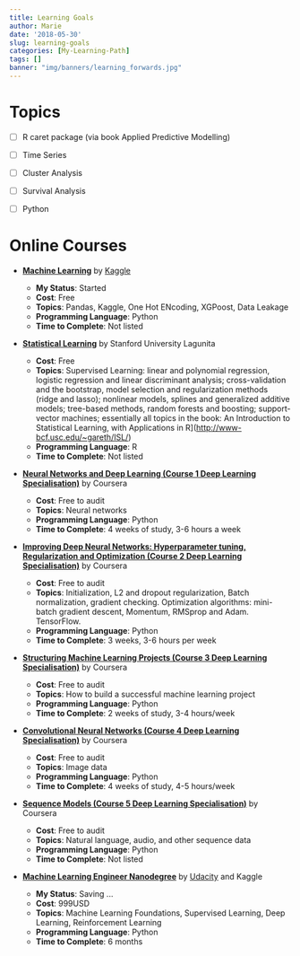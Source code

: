 ```yaml
---
title: Learning Goals
author: Marie
date: '2018-05-30'
slug: learning-goals
categories: [My-Learning-Path]
tags: []
banner: "img/banners/learning_forwards.jpg"
---
```


# Topics

- [ ] R caret package (via book Applied Predictive Modelling)
- [ ] Time Series
- [ ] Cluster Analysis
- [ ] Survival Analysis
- [ ] Python




# Online Courses

* **[Machine Learning](https://www.kaggle.com/learn/machine-learning)** by [Kaggle](https://www.kaggle.com) 
    + **My Status**: Started
    + **Cost**: Free
    + **Topics**: Pandas, Kaggle, One Hot ENcoding, XGPoost, Data Leakage
    + **Programming Language**: Python
    + **Time to Complete**: Not listed
    
* **[Statistical Learning](https://lagunita.stanford.edu/courses/HumanitiesSciences/StatLearning/Winter2016/about)** by Stanford University Lagunita 
    + **Cost**: Free
    + **Topics**: Supervised Learning: linear and polynomial regression, logistic regression and linear discriminant analysis; cross-validation and the bootstrap, model selection and regularization methods (ridge and lasso); nonlinear models, splines and generalized additive models; tree-based methods, random forests and boosting; support-vector machines; essentially all topics in the book: An Introduction to Statistical Learning, with Applications in R](http://www-bcf.usc.edu/~gareth/ISL/)
    + **Programming Language**: R
    + **Time to Complete**: Not listed    
    
* **[Neural Networks and Deep Learning (Course 1 Deep Learning Specialisation)](https://www.coursera.org/learn/neural-networks-deep-learning)** by Coursera
    + **Cost**: Free to audit
    + **Topics**: Neural networks
    + **Programming Language**: Python
    + **Time to Complete**: 4 weeks of study, 3-6 hours a week  
    
* **[Improving Deep Neural Networks: Hyperparameter tuning, Regularization and Optimization (Course 2 Deep Learning Specialisation)](https://www.coursera.org/learn/deep-neural-network)** by Coursera
    + **Cost**: Free to audit
    + **Topics**: Initialization, L2 and dropout regularization, Batch normalization, gradient checking.
Optimization algorithms: mini-batch gradient descent, Momentum, RMSprop and Adam.  TensorFlow. 
    + **Programming Language**: Python
    + **Time to Complete**: 3 weeks, 3-6 hours per week   
    
* **[Structuring Machine Learning Projects (Course 3 Deep Learning Specialisation)](https://www.coursera.org/learn/machine-learning-projects)** by Coursera
    + **Cost**: Free to audit
    + **Topics**: How to build a successful machine learning project
    + **Programming Language**: Python
    + **Time to Complete**: 2 weeks of study, 3-4 hours/week         
    
* **[Convolutional Neural Networks (Course 4 Deep Learning Specialisation)](https://www.coursera.org/learn/convolutional-neural-networks)** by Coursera
    + **Cost**: Free to audit
    + **Topics**: Image data
    + **Programming Language**: Python
    + **Time to Complete**: 4 weeks of study, 4-5 hours/week            

* **[Sequence Models (Course 5 Deep Learning Specialisation)](https://www.coursera.org/learn/nlp-sequence-models)** by Coursera
    + **Cost**: Free to audit
    + **Topics**: Natural language, audio, and other sequence data
    + **Programming Language**: Python
    + **Time to Complete**: Not listed             



* **[Machine Learning Engineer Nanodegree](https://www.kaggle.com/learn/machine-learning)** by [Udacity](https://www.udacity.com/course/machine-learning-engineer-nanodegree) and Kaggle 
    + **My Status**: Saving ...
    + **Cost**: 999USD
    + **Topics**: Machine Learning Foundations, Supervised Learning, Deep Learning, Reinforcement Learning
    + **Programming Language**: Python
    + **Time to Complete**: 6 months
